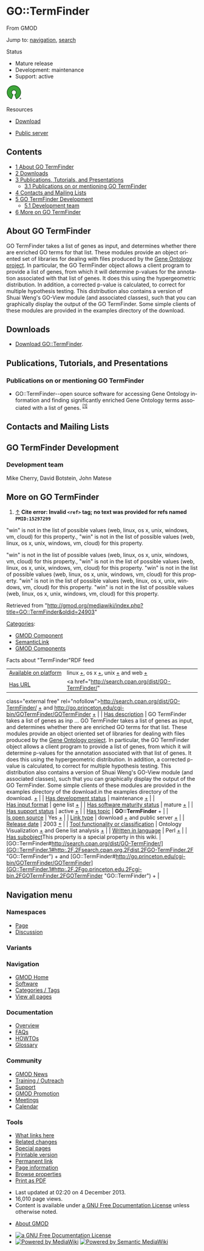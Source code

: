 <div id="mw-page-base" class="noprint">

</div>

<div id="mw-head-base" class="noprint">

</div>

<div id="content" class="mw-body" role="main">

<span id="top"></span>

<div id="mw-js-message" style="display:none;">

</div>



# <span dir="auto">GO::TermFinder</span>

<div id="bodyContent">

<div id="siteSub">

From GMOD

</div>

<div id="contentSub">

</div>

<div id="jump-to-nav" class="mw-jump">

Jump to: [navigation](#mw-navigation), [search](#p-search)

</div>

<div id="mw-content-text" class="mw-content-ltr" lang="en" dir="ltr">

<div class="componentBox">

<div class="compBoxHdr">

Status

</div>

- Mature release
- Development: maintenance
- Support: active

  

<div class="floatleft">

<a href="http://opensource.org/" rel="nofollow"><img
src="../mediawiki/images/thumb/6/66/Osi_symbol.png/40px-Osi_symbol.png"
srcset="../mediawiki/images/thumb/6/66/Osi_symbol.png/60px-Osi_symbol.png 1.5x, ../mediawiki/images/thumb/6/66/Osi_symbol.png/80px-Osi_symbol.png 2x"
width="40" height="39" alt="{{{PAGENAME}}} is open source" /></a>

</div>

<div class="compBoxHdr">

Resources

</div>

- <a href="http://search.cpan.org/dist/GO-TermFinder/"
  class="external text" rel="nofollow">Download</a>

<!-- -->

- <a href="http://go.princeton.edu/cgi-bin/GOTermFinder/GOTermFinder"
  class="external text" rel="nofollow">Public server</a>

  

</div>

<div id="toc" class="toc">

<div id="toctitle">

## Contents

</div>

- [<span class="tocnumber">1</span> <span class="toctext">About GO
  TermFinder</span>](#About_GO_TermFinder)
- [<span class="tocnumber">2</span>
  <span class="toctext">Downloads</span>](#Downloads)
- [<span class="tocnumber">3</span> <span class="toctext">Publications,
  Tutorials, and
  Presentations</span>](#Publications.2C_Tutorials.2C_and_Presentations)
  - [<span class="tocnumber">3.1</span>
    <span class="toctext">Publications on or mentioning GO
    TermFinder</span>](#Publications_on_or_mentioning_GO_TermFinder)
- [<span class="tocnumber">4</span> <span class="toctext">Contacts and
  Mailing Lists</span>](#Contacts_and_Mailing_Lists)
- [<span class="tocnumber">5</span> <span class="toctext">GO TermFinder
  Development</span>](#GO_TermFinder_Development)
  - [<span class="tocnumber">5.1</span>
    <span class="toctext">Development team</span>](#Development_team)
- [<span class="tocnumber">6</span> <span class="toctext">More on GO
  TermFinder</span>](#More_on_GO_TermFinder)

</div>

## <span id="About_GO_TermFinder" class="mw-headline">About GO TermFinder</span>

GO TermFinder takes a list of genes as input, and determines whether
there are enriched GO terms for that list. These modules provide an
object oriented set of libraries for dealing with files produced by the
<a href="http://www.geneontology.org/" class="external text"
rel="nofollow">Gene Ontology project</a>. In particular, the GO
TermFinder object allows a client program to provide a list of genes,
from which it will determine p-values for the annotation associated with
that list of genes. It does this using the hypergeometric distribution.
In addition, a corrected p-value is calculated, to correct for multiple
hypothesis testing. This distribution also contains a version of Shuai
Weng's GO-View module (and associated classes), such that you can
graphically display the output of the GO TermFinder. Some simple clients
of these modules are provided in the examples directory of the download.

  

  

## <span id="Downloads" class="mw-headline">Downloads</span>

- <a href="http://search.cpan.org/dist/GO-TermFinder/"
  class="external text" rel="nofollow">Download GO::TermFinder</a>.

  

  

  

  

## <span id="Publications.2C_Tutorials.2C_and_Presentations" class="mw-headline">Publications, Tutorials, and Presentations</span>

### <span id="Publications_on_or_mentioning_GO_TermFinder" class="mw-headline">Publications on or mentioning GO TermFinder</span>

- GO::TermFinder--open source software for accessing Gene Ontology
  information and finding significantly enriched Gene Ontology terms
  associated with a list of genes.
  <sup>[\[1\]](#cite_note-PMID:15297299-1)</sup>

  

## <span id="Contacts_and_Mailing_Lists" class="mw-headline">Contacts and Mailing Lists</span>

## <span id="GO_TermFinder_Development" class="mw-headline">GO TermFinder Development</span>

### <span id="Development_team" class="mw-headline">Development team</span>

Mike Cherry, David Botstein, John Matese

  

## <span id="More_on_GO_TermFinder" class="mw-headline">More on GO TermFinder</span>

1.  <span id="cite_note-PMID:15297299"><span class="mw-cite-backlink">[↑](#cite_ref-PMID:15297299_0)</span>
    **Cite error: Invalid `<ref>` tag; no text was provided for refs
    named `PMID:15297299`**</span>

  

  

  

  

  

<span class="smw-highlighter" data-type="4" state="inline"
data-title="Error"><span class="smwtticon warning"></span><span class="smwttcontent">"win"
is not in the list of possible values (web, linux, os x, unix, windows,
vm, cloud) for this property.</span></span>,
<span class="smw-highlighter" data-type="4" state="inline"
data-title="Error"><span class="smwtticon warning"></span><span class="smwttcontent">"win"
is not in the list of possible values (web, linux, os x, unix, windows,
vm, cloud) for this property.</span></span>

<span class="smw-highlighter" data-type="4" state="inline"
data-title="Error"><span class="smwtticon warning"></span><span class="smwttcontent">"win"
is not in the list of possible values (web, linux, os x, unix, windows,
vm, cloud) for this property.</span></span>,
<span class="smw-highlighter" data-type="4" state="inline"
data-title="Error"><span class="smwtticon warning"></span><span class="smwttcontent">"win"
is not in the list of possible values (web, linux, os x, unix, windows,
vm, cloud) for this property.</span></span>
<span class="smw-highlighter" data-type="4" state="inline"
data-title="Error"><span class="smwtticon warning"></span><span class="smwttcontent">"win"
is not in the list of possible values (web, linux, os x, unix, windows,
vm, cloud) for this property.</span></span>
<span class="smw-highlighter" data-type="4" state="inline"
data-title="Error"><span class="smwtticon warning"></span><span class="smwttcontent">"win"
is not in the list of possible values (web, linux, os x, unix, windows,
vm, cloud) for this property.</span></span>
<span class="smw-highlighter" data-type="4" state="inline"
data-title="Error"><span class="smwtticon warning"></span><span class="smwttcontent">"win"
is not in the list of possible values (web, linux, os x, unix, windows,
vm, cloud) for this property.</span></span>

</div>

<div class="printfooter">

Retrieved from
"<http://gmod.org/mediawiki/index.php?title=GO::TermFinder&oldid=24903>"

</div>

<div id="catlinks" class="catlinks">

<div id="mw-normal-catlinks" class="mw-normal-catlinks">

[Categories](Special:Categories "Special:Categories"):

- [GMOD Component](Category:GMOD_Component "Category:GMOD Component")
- <a
  href="http://gmod.org/mediawiki/index.php?title=Category:SemanticLink&amp;action=edit&amp;redlink=1"
  class="new"
  title="Category:SemanticLink (page does not exist)">SemanticLink</a>
- [GMOD Components](Category:GMOD_Components "Category:GMOD Components")

</div>

</div>

<div id="mw-data-after-content">

<div class="smwfact">

<span class="smwfactboxhead">Facts about
"<span class="swmfactboxheadbrowse">TermFinder</span>"</span><span class="smwrdflink"><span class="rdflink">RDF
feed</span></span>

|  |  |
|----|----|
| [Available on platform](Property:Available_on_platform "Property:Available on platform") | linux <span class="smwsearch">[+](Special:SearchByProperty/Available-20on-20platform/linux "Special:SearchByProperty/Available-20on-20platform/linux")</span>, os x <span class="smwsearch">[+](Special:SearchByProperty/Available-20on-20platform/os-20x "Special:SearchByProperty/Available-20on-20platform/os-20x")</span>, unix <span class="smwsearch">[+](Special:SearchByProperty/Available-20on-20platform/unix "Special:SearchByProperty/Available-20on-20platform/unix")</span> and web <span class="smwsearch">[+](Special:SearchByProperty/Available-20on-20platform/web "Special:SearchByProperty/Available-20on-20platform/web")</span> |
| [Has URL](Property:Has_URL "Property:Has URL") | <a href="http://search.cpan.org/dist/GO-TermFinder/"
class="external free"
rel="nofollow">http://search.cpan.org/dist/GO-TermFinder/</a> <span class="smwsearch">[+](Special:SearchByProperty/Has-20URL/http:-2F-2Fsearch.cpan.org-2Fdist-2FGO-2DTermFinder-2F "Special:SearchByProperty/Has-20URL/http:-2F-2Fsearch.cpan.org-2Fdist-2FGO-2DTermFinder-2F")</span> and <a href="http://go.princeton.edu/cgi-bin/GOTermFinder/GOTermFinder"
class="external free"
rel="nofollow">http://go.princeton.edu/cgi-bin/GOTermFinder/GOTermFinder</a> <span class="smwsearch">[+](Special:SearchByProperty/Has-20URL/http:-2F-2Fgo.princeton.edu-2Fcgi-2Dbin-2FGOTermFinder-2FGOTermFinder "Special:SearchByProperty/Has-20URL/http:-2F-2Fgo.princeton.edu-2Fcgi-2Dbin-2FGOTermFinder-2FGOTermFinder")</span> |
| [Has description](Property:Has_description "Property:Has description") | GO TermFinder takes a list of genes as inp<span class="smw-highlighter" data-type="2" state="persistent" data-title="Information"><span class="smwtext"> … </span><span class="smwttcontent">GO TermFinder takes a list of genes as input, and determines whether there are enriched GO terms for that list. These modules provide an object oriented set of libraries for dealing with files produced by the <a href="http://www.geneontology.org/" class="external text"
rel="nofollow">Gene Ontology project</a>. In particular, the GO TermFinder object allows a client program to provide a list of genes, from which it will determine p-values for the annotation associated with that list of genes. It does this using the hypergeometric distribution. In addition, a corrected p-value is calculated, to correct for multiple hypothesis testing. This distribution also contains a version of Shuai Weng's GO-View module (and associated classes), such that you can graphically display the output of the GO TermFinder. Some simple clients of these modules are provided in the examples directory of the download.</span></span>in the examples directory of the download. <span class="smwsearch"><a
href="http://gmod.org/mediawiki/index.php?title=Special:SearchByProperty&amp;x=Has-20description%2FGO-20TermFinder-20takes-20a-20list-20of-20genes-20as-20input%2C-20and-20determines-20whether-20there-20are-20enriched-20GO-20terms-20for-20that-20list.-20These-20modules-20provide-20an-20object-20oriented-20set-20of-20libraries-20for-20dealing-20with-20files-20produced-20by-20the-20-5Bhttp%3A-2F-2Fwww.geneontology.org-2F-20Gene-20Ontology-20project-5D.-20In-20particular%2C-20the-20GO-20TermFinder-20object-20allows-20a-20client-20program-20to-20provide-20a-20list-20of-20genes%2C-20from-20which-20it-20will-20determine-20p-2Dvalues-20for-20the-20annotation-20associated-20with-20that-20list-20of-20genes.-20It-20does-20this-20using-20the-20hypergeometric-20distribution.-20In-20addition%2C-20a-20corrected-20p-2Dvalue-20is-20calculated%2C-20to-20correct-20for-20multiple-20hypothesis-20testing.-20-20This-20distribution-20also-20contains-20a-20version-20of-20Shuai-20Weng%27s-20GO-2DView-20module-20%28and-20associated-20classes%29%2C-20such-20that-20you-20can-20graphically-20display-20the-20output-20of-20the-20GO-20TermFinder.-20Some-20simple-20clients-20of-20these-20modules-20are-20provided-20in-20the-20examples-20directory-20of-20the-20download."
class="external text" rel="nofollow">+</a></span> |
| [Has development status](Property:Has_development_status "Property:Has development status") | maintenance <span class="smwsearch">[+](Special:SearchByProperty/Has-20development-20status/maintenance "Special:SearchByProperty/Has-20development-20status/maintenance")</span> |
| [Has input format](Property:Has_input_format "Property:Has input format") | gene list <span class="smwsearch">[+](Special:SearchByProperty/Has-20input-20format/gene-20list "Special:SearchByProperty/Has-20input-20format/gene-20list")</span> |
| [Has software maturity status](Property:Has_software_maturity_status "Property:Has software maturity status") | mature <span class="smwsearch">[+](Special:SearchByProperty/Has-20software-20maturity-20status/mature "Special:SearchByProperty/Has-20software-20maturity-20status/mature")</span> |
| [Has support status](Property:Has_support_status "Property:Has support status") | active <span class="smwsearch">[+](Special:SearchByProperty/Has-20support-20status/active "Special:SearchByProperty/Has-20support-20status/active")</span> |
| [Has topic](Property:Has_topic "Property:Has topic") | **GO::TermFinder** <span class="smwsearch">+</span> |
| [Is open source](Property:Is_open_source "Property:Is open source") | Yes <span class="smwsearch">[+](Special:SearchByProperty/Is-20open-20source/Yes "Special:SearchByProperty/Is-20open-20source/Yes")</span> |
| [Link type](Property:Link_type "Property:Link type") | download <span class="smwsearch">[+](Special:SearchByProperty/Link-20type/download "Special:SearchByProperty/Link-20type/download")</span> and public server <span class="smwsearch">[+](Special:SearchByProperty/Link-20type/public-20server "Special:SearchByProperty/Link-20type/public-20server")</span> |
| [Release date](Property:Release_date "Property:Release date") | 2003 <span class="smwsearch">[+](Special:SearchByProperty/Release-20date/2003 "Special:SearchByProperty/Release-20date/2003")</span> |
| [Tool functionality or classification](Property:Tool_functionality_or_classification "Property:Tool functionality or classification") | Ontology Visualization <span class="smwsearch">[+](Special:SearchByProperty/Tool-20functionality-20or-20classification/Ontology-20Visualization "Special:SearchByProperty/Tool-20functionality-20or-20classification/Ontology-20Visualization")</span> and Gene list analysis <span class="smwsearch">[+](Special:SearchByProperty/Tool-20functionality-20or-20classification/Gene-20list-20analysis "Special:SearchByProperty/Tool-20functionality-20or-20classification/Gene-20list-20analysis")</span> |
| [Written in language](Property:Written_in_language "Property:Written in language") | Perl <span class="smwsearch">[+](Special:SearchByProperty/Written-20in-20language/Perl "Special:SearchByProperty/Written-20in-20language/Perl")</span> |
| <span class="smw-highlighter" data-type="1" state="inline" data-title="Property"><span class="smwbuiltin">[Has subobject](Property:Has_subobject "Property:Has subobject")</span><span class="smwttcontent">This property is a special property in this wiki.</span></span> | [GO::TermFinder#http://search.cpan.org/dist/GO-TermFinder/](GO::TermFinder.1#http:.2F.2Fsearch.cpan.org.2Fdist.2FGO-TermFinder.2F "GO::TermFinder") <span class="smwsearch">+</span> and [GO::TermFinder#http://go.princeton.edu/cgi-bin/GOTermFinder/GOTermFinder](GO::TermFinder.1#http:.2F.2Fgo.princeton.edu.2Fcgi-bin.2FGOTermFinder.2FGOTermFinder "GO::TermFinder") <span class="smwsearch">+</span> |

</div>

</div>

<div class="visualClear">

</div>

</div>

</div>

<div id="mw-navigation">

## Navigation menu

<div id="mw-head">



<div id="left-navigation">

<div id="p-namespaces" class="vectorTabs" role="navigation"
aria-labelledby="p-namespaces-label">

### Namespaces

- <span id="ca-nstab-main"><a href="GO::TermFinder.1" accesskey="c"
  title="View the content page [c]">Page</a></span>
- <span id="ca-talk"><a
  href="http://gmod.org/mediawiki/index.php?title=Talk:GO::TermFinder&amp;action=edit&amp;redlink=1"
  accesskey="t"
  title="Discussion about the content page [t]">Discussion</a></span>

</div>

<div id="p-variants" class="vectorMenu emptyPortlet" role="navigation"
aria-labelledby="p-variants-label">

### 

### Variants[](#)

<div class="menu">

</div>

</div>

</div>

<div id="right-navigation">





</div>



</div>

</div>

</div>

<div id="mw-panel">

<div id="p-logo" role="banner">

<a href="Main_Page"
style="background-image: url(../images/GMOD-cogs.png);"
title="Visit the main page"></a>

</div>

<div id="p-Navigation" class="portal" role="navigation"
aria-labelledby="p-Navigation-label">

### Navigation

<div class="body">

- <span id="n-GMOD-Home">[GMOD Home](Main_Page)</span>
- <span id="n-Software">[Software](GMOD_Components)</span>
- <span id="n-Categories-.2F-Tags">[Categories /
  Tags](Categories)</span>
- <span id="n-View-all-pages">[View all pages](Special:AllPages)</span>

</div>

</div>

<div id="p-Documentation" class="portal" role="navigation"
aria-labelledby="p-Documentation-label">

### Documentation

<div class="body">

- <span id="n-Overview">[Overview](Overview)</span>
- <span id="n-FAQs">[FAQs](Category:FAQ)</span>
- <span id="n-HOWTOs">[HOWTOs](Category:HOWTO)</span>
- <span id="n-Glossary">[Glossary](Glossary)</span>

</div>

</div>

<div id="p-Community" class="portal" role="navigation"
aria-labelledby="p-Community-label">

### Community

<div class="body">

- <span id="n-GMOD-News">[GMOD News](GMOD_News)</span>
- <span id="n-Training-.2F-Outreach">[Training /
  Outreach](Training_and_Outreach)</span>
- <span id="n-Support">[Support](Support)</span>
- <span id="n-GMOD-Promotion">[GMOD Promotion](GMOD_Promotion)</span>
- <span id="n-Meetings">[Meetings](Meetings)</span>
- <span id="n-Calendar">[Calendar](Calendar)</span>

</div>

</div>

<div id="p-tb" class="portal" role="navigation"
aria-labelledby="p-tb-label">

### Tools

<div class="body">

- <span id="t-whatlinkshere"><a href="Special:WhatLinksHere/GO::TermFinder" accesskey="j"
  title="A list of all wiki pages that link here [j]">What links here</a></span>
- <span id="t-recentchangeslinked"><a href="Special:RecentChangesLinked/GO::TermFinder" accesskey="k"
  title="Recent changes in pages linked from this page [k]">Related
  changes</a></span>
- <span id="t-specialpages"><a href="Special:SpecialPages" accesskey="q"
  title="A list of all special pages [q]">Special pages</a></span>
- <span id="t-print"><a
  href="http://gmod.org/mediawiki/index.php?title=GO::TermFinder&amp;printable=yes"
  rel="alternate" accesskey="p"
  title="Printable version of this page [p]">Printable version</a></span>
- <span id="t-permalink">[Permanent
  link](http://gmod.org/mediawiki/index.php?title=GO::TermFinder&oldid=24903 "Permanent link to this revision of the page")</span>
- <span id="t-info">[Page
  information](http://gmod.org/mediawiki/index.php?title=GO::TermFinder&action=info)</span>
- <span id="t-smwbrowselink"><a href="Special:Browse/GO::TermFinder" rel="smw-browse">Browse
  properties</a></span>
- <span id="t-pdf">[Print as
  PDF](http://gmod.org/mediawiki/index.php?title=Special:PdfPrint&page=GO::TermFinder)</span>

</div>

</div>

</div>

</div>

<div id="footer" role="contentinfo">

- <span id="footer-info-lastmod">Last updated at 02:20 on 4 December
  2013.</span>
- <span id="footer-info-viewcount">16,010 page views.</span>
- <span id="footer-info-copyright">Content is available under
  <a href="http://www.gnu.org/licenses/fdl-1.3.html" class="external"
  rel="nofollow">a GNU Free Documentation License</a> unless otherwise
  noted.</span>

<!-- -->

- <span id="footer-places-about">[About
  GMOD](GMOD:About "GMOD:About")</span>

<!-- -->

- <span id="footer-copyrightico">[<img src="http://www.gnu.org/graphics/gfdl-logo-small.png" width="88"
  height="31" alt="a GNU Free Documentation License" />](http://www.gnu.org/licenses/fdl-1.3.html)</span>
- <span id="footer-poweredbyico">[<img
  src="../mediawiki/skins/common/images/poweredby_mediawiki_88x31.png"
  width="88" height="31" alt="Powered by MediaWiki" />](http://www.mediawiki.org/)
  [<img
  src="../mediawiki/extensions/SemanticMediaWiki/resources/images/smw_button.png"
  width="88" height="31" alt="Powered by Semantic MediaWiki" />](https://www.semantic-mediawiki.org/wiki/Semantic_MediaWiki)</span>

<div style="clear:both">

</div>

</div>
